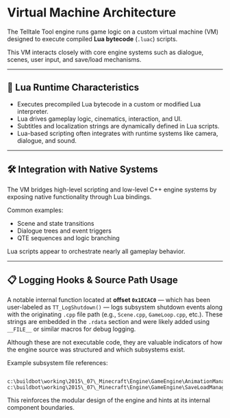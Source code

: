 # Virtual Machine Architecture

The Telltale Tool engine runs game logic on a custom virtual machine (VM) designed to execute compiled **Lua bytecode** (`.luac`) scripts.

This VM interacts closely with core engine systems such as dialogue, scenes, user input, and save/load mechanisms.

---

## 🧠 Lua Runtime Characteristics

- Executes precompiled Lua bytecode in a custom or modified Lua interpreter.
- Lua drives gameplay logic, cinematics, interaction, and UI.
- Subtitles and localization strings are dynamically defined in Lua scripts.
- Lua-based scripting often integrates with runtime systems like camera, dialogue, and sound.

---

## 🛠 Integration with Native Systems

The VM bridges high-level scripting and low-level C++ engine systems by exposing native functionality through Lua bindings.

Common examples:
- Scene and state transitions
- Dialogue trees and event triggers
- QTE sequences and logic branching

Lua scripts appear to orchestrate nearly all gameplay behavior.

---

## 📋 Logging Hooks & Source Path Usage

A notable internal function located at **offset `0x1ECAC0`** — which has been user-labeled as `TT_LogShutdown()` — logs subsystem shutdown events along with the originating `.cpp` file path (e.g., `Scene.cpp`, `GameLoop.cpp`, etc.). These strings are embedded in the `.rdata` section and were likely added using `__FILE__` or similar macros for debug logging.

Although these are not executable code, they are valuable indicators of how the engine source was structured and which subsystems exist.

Example subsystem file references:
```

c:\buildbot\working\2015\_07\_Minecraft\Engine\GameEngine\AnimationManager.cpp
c:\buildbot\working\2015\_07\_Minecraft\Engine\GameEngine\SaveLoadManager.cpp

```

This reinforces the modular design of the engine and hints at its internal component boundaries.
